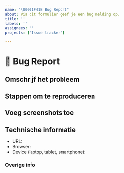 ```yaml
---
name: "\U0001F41E Bug Report"
about: Via dit formulier geef je een bug melding op.
title: ''
labels: ''
assignees: ''
projects: ["Issue tracker"]

---
```


# **🐞 Bug Report**

## **Omschrijf het probleem**

## **Stappen om te reproduceren**

## **Voeg screenshots toe**

## **Technische informatie**

- URL:
- Browser:
- Device (laptop, tablet, smartphone):

### **Overige info**
